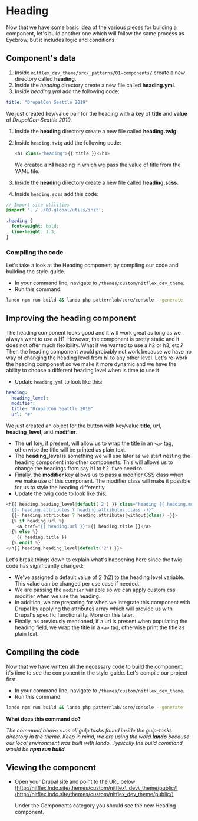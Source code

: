 # Heading

Now that we have some basic idea of the various pieces for building a component, let's build another one which will follow the same process as Eyebrow, but it includes logic and conditions.

## Component's data

1. Inside `nitflex_dev_theme/src/_patterns/01-components/` create a new directory called **heading**.
2. Inside the _heading_ directory create a new file called **heading.yml**.
3. Inside _heading.yml_ add the following code:

```yaml
title: "DrupalCon Seattle 2019"
```

We just created key/value pair for the heading with a key of **title** and **value** of _DrupalCon Seattle 2019_.

1. Inside the **heading** directory create a new file called **heading.twig**.
2. Inside `heading.twig` add the following code:

   ```php
   <h1 class="heading">{{ title }}</h1>
   ```

   We created a **h1** heading in which we pass the value of title from the YAML file.

3. Inside the **heading** directory create a new file called **heading.scss**.
4. Inside `heading.scss` add this code:

```scss
// Import site utilities
@import '../../00-global/utils/init';

.heading {
  font-weight: bold;
  line-height: 1.3;
}
```
### Compiling the code

Let's take a look at the Heading component by compiling our code and building the style-guide.

* In your command line, navigate to `/themes/custom/nitflex_dev_theme`.
* Run this command:

```bash
lando npm run build && lando php patternlab/core/console --generate
```

## Improving the heading component

The heading component looks good and it will work great as long as we always want to use a H1. However, the component is pretty static and it does not offer much flexibility. What if we wanted to use a h2 or h3, etc.? Then the heading component would probably not work because we have no way of changing the heading level from h1 to any other level. Let's re-work the heading component so we make it more dynamic and we have the ability to choose a different heading level when is time to use it.

* Update `heading.yml` to look like this:

```yaml
heading:
  heading_level:
  modifier:
  title: "DrupalCon Seattle 2019"
  url: "#"
```

We just created an object for the button with key/value **title**, **url**, **heading\_level**, and **modifier**.

* The **url** key, if present, will allow us to wrap the title in an `<a>` tag, otherwise the title will be printed as plain text.
* The **heading\_level** is something we will use later as we start nesting the heading component into other components. This will allows us to change the headings from say h1 to h2 if we need to.
* Finally, the **modifier** key allows us to pass a modifier CSS class when we make use of this component. The modifier class will make it possible for us to style the heading differently.
* Update the twig code to look like this:

```php
<h{{ heading.heading_level|default('2') }} class="heading {{ heading.modifier ? ' ' ~ heading.modifier }}
  {{- heading.attributes ? heading.attributes.class -}}"
  {{- heading.attributes ? heading.attributes|without(class) -}}>
  {% if heading.url %}
    <a href="{{ heading.url }}">{{ heading.title }}</a>
  {% else %}
    {{ heading.title }}
  {% endif %}
</h{{ heading.heading_level|default('2') }}>
```

Let's break things down to explain what's happening here since the twig code has significantly changed:

* We've assigned a default value of 2 \(h2\) to the heading level variable. This value can be changed per use case if needed.
* We are passing the `modifier` variable so we can apply custom css modifier when we use the heading.
* In addition, we are preparing for when we integrate this component with Drupal by applying the attributes array which will provide us with Drupal's specific functionality. More on this later.
* Finally, as previously mentioned, if a url is present when populating the heading field, we wrap the title in a `<a>` tag, otherwise print the title as plain text.

## Compiling the code

Now that we have written all the necessary code to build the component, it's time to see the component in the style-guide. Let's compile our project first.

* In your command line, navigate to `/themes/custom/nitflex_dev_theme`.
* Run this command:

```bash
lando npm run build && lando php patternlab/core/console --generate
```

**What does this command do?**

_The command above runs all gulp tasks found inside the gulp-tasks directory in the theme. Keep in mind, we are using the word **lando** because our local environment was built with lando. Typically the build command would be **npm run build**._

## Viewing the component

* Open your Drupal site and point to the URL below: [http://nitflex.lndo.site/themes/custom/nitflex\_dev\_theme/public/](http://nitflex.lndo.site/themes/custom/nitflex_dev_theme/public/)

  Under the Components category you should see the new Heading component.
